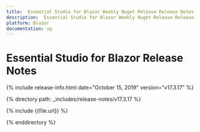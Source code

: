 ```yaml
---
title:  Essential Studio for Blazor Weekly Nuget Release Release Notes  
description:  Essential Studio for Blazor Weekly Nuget Release Release Notes  
platform: Blazor
documentation: ug
---
```


#  Essential Studio for Blazor  Release Notes  

{% include release-info.html date="October 15, 2019"  version="v17.3.17" %} 

{% directory path: _includes/release-notes/v17.3.17 %}

{% include {{file.url}} %}

{% enddirectory %}


